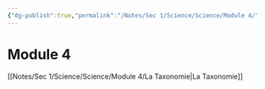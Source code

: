 ```yaml
---
{"dg-publish":true,"permalink":"/Notes/Sec 1/Science/Science/Module 4/"}
---
```


# Module 4

[[Notes/Sec 1/Science/Science/Module 4/La Taxonomie\|La Taxonomie]]